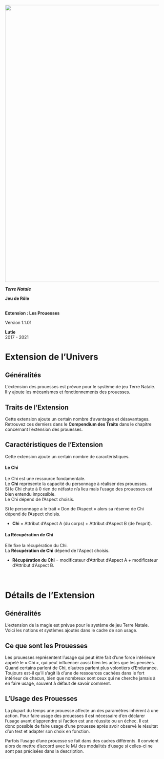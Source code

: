<p><img src="media/image2.png"
style="width:5.72654in;height:9.46015in" /></p>
<p><em><strong>Terre Natale</strong></em></p>
<p><strong>Jeu de Rôle</strong></p>
<p><strong><br />
Extension : Les Prouesses</strong></p>
<p>Version 1.1.01</p>
<p><strong>Lutie</strong><br />
2017 - 2021</p>
<h1 id="extension-de-lunivers">Extension de l’Univers</h1>
<h2 id="généralités">Généralités</h2>
<p>L’extension des prouesses est prévue pour le système de jeu Terre
Natale.<br />
Il y ajoute les mécanismes et fonctionnements des prouesses.</p>
<h2 id="traits-de-lextension">Traits de l’Extension</h2>
<p>Cette extension ajoute un certain nombre d’avantages et
désavantages.<br />
Retrouvez ces derniers dans le <strong>Compendium des Traits</strong>
dans le chapitre concernant l’extension des prouesses.</p>
<h2 id="caractéristiques-de-lextension">Caractéristiques de
l’Extension</h2>
<p>Cette extension ajoute un certain nombre de caractéristiques.</p>
<h4 id="le-chi">Le Chi</h4>
<p>Le Chi est une ressource fondamentale.<br />
Le <strong>Chi</strong> représente la capacité du personnage à réaliser
des prouesses.<br />
Si le Chi chute à 0 rien de néfaste n’a lieu mais l’usage des prouesses
est bien entendu impossible.<br />
Le Chi dépend de l’Aspect choisis.</p>
<p>Si le personnage a le trait « Don de l’Aspect » alors sa réserve de
Chi dépend de l’Aspect choisis.</p>
<ul>
<li><p><strong>Chi</strong> = Attribut d’Aspect A (du corps) + Attribut
d’Aspect B (de l’esprit).</p></li>
</ul>
<h4 id="la-récupération-de-chi">La Récupération de Chi</h4>
<p>Elle fixe la récupération du Chi.<br />
La <strong>Récupération de Chi</strong> dépend de l’Aspect choisis.</p>
<ul>
<li><p><strong>Récupération du Chi</strong> = modificateur d’Attribut
d’Aspect A + modificateur d’Attribut d’Aspect B.</p></li>
</ul>
<h1 id="détails-de-lextension"><br />
Détails de l’Extension</h1>
<h2 id="généralités-1">Généralités</h2>
<p>L’extension de la magie est prévue pour le système de jeu Terre
Natale.<br />
Voici les notions et systèmes ajoutés dans le cadre de son usage.</p>
<h2 id="ce-que-sont-les-prouesses">Ce que sont les Prouesses</h2>
<p>Les prouesses représentent l’usage qui peut être fait d’une force
intérieure appelé le « Chi », qui peut influencer aussi bien les actes
que les pensées. Quand certains parlent de Chi, d’autres parlent plus
volontiers d’Endurance. Toujours est-il qu’il s’agit là d’une de
ressources cachées dans le fort intérieur de chacun, bien que nombreux
sont ceux qui ne cherche jamais à en faire usage, souvent à défaut de
savoir comment.</p>
<h2 id="lusage-des-prouesses">L’Usage des Prouesses</h2>
<p>La plupart du temps une prouesse affecte un des paramètres inhérent à
une action. Pour faire usage des prouesses il est nécessaire d’en
déclarer l’usage avant d’apprendre si l’action est une réussite ou un
échec. Il est donc possible de faire usage d’une prouesse après avoir
observé le résultat d’un test et adapter son choix en fonction.</p>
<p>Parfois l’usage d’une prouesse se fait dans des cadres différents. Il
convient alors de mettre d’accord avec le MJ des modalités d’usage si
celles-ci ne sont pas précisées dans la description.</p>
